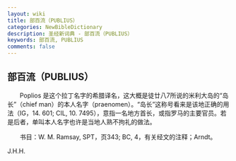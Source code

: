 ```yaml
---
layout: wiki
title: 部百流（PUBLIUS）
categories: NewBibleDictionary
description: 圣经新词典 - 部百流（PUBLIUS）
keywords: 部百流, PUBLIUS
comments: false
---
```


## 部百流（PUBLIUS）

　　Poplios 是这个拉丁名字的希腊译名，这大概是徒廿八7所说的米利大岛的“岛长”（chief man）的本人名字（praenomen）。“岛长”这称号看来是该地正确的用法（IG，14. 601; CIL, 10. 7495），意指一名地方首长，或指罗马的主要官员。若是后者，单叫本人名字也许是当地人熟不拘礼的做法。

　　书目：W. M. Ramsay, SPT，页343; BC, 4，有关经文的注释；Arndt。

J.H.H.








